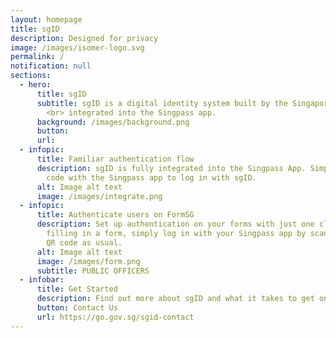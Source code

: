 ```yaml
---
layout: homepage
title: sgID
description: Designed for privacy
image: /images/isomer-logo.svg
permalink: /
notification: null
sections:
  - hero:
      title: sgID
      subtitle: sgID is a digital identity system built by the Singapore Government,
        <br> integrated into the Singpass app.
      background: /images/background.png
      button: 
      url: 
  - infopic:
      title: Familiar authentication flow
      description: sgID is fully integrated into the Singpass App. Simply scan the QR
        code with the Singpass app to log in with sgID.
      alt: Image alt text
      image: /images/integrate.png
  - infopic:
      title: Authenticate users on FormSG
      description: Set up authentication on your forms with just one click. If you are
        filling in a form, simply log in with your Singpass app by scanning the
        QR code as usual.
      alt: Image alt text
      image: /images/form.png
      subtitle: PUBLIC OFFICERS
  - infobar:
      title: Get Started
      description: Find out more about sgID and what it takes to get onboard
      button: Contact Us
      url: https://go.gov.sg/sgid-contact
---
```

